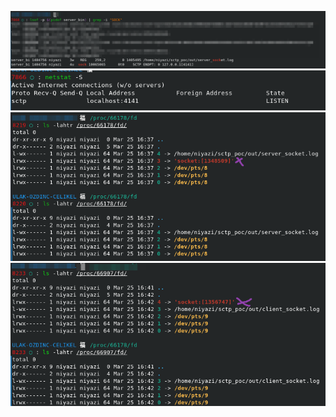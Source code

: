 ![lsof](img/lsof_server.png)
![netstat](img/netstat_server.png)
![server](img/fd_server.png)
![client](img/fd_client.png)
